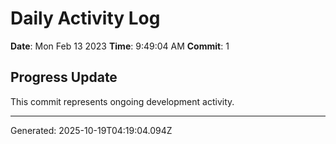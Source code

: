 # Daily Activity Log

**Date**: Mon Feb 13 2023
**Time**: 9:49:04 AM
**Commit**: 1

## Progress Update

This commit represents ongoing development activity.

---
Generated: 2025-10-19T04:19:04.094Z
